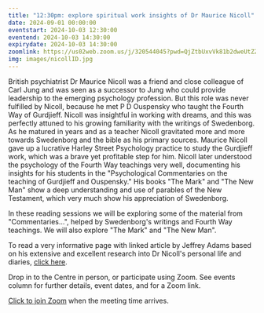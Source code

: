 ```yaml
---
title: "12:30pm: explore spiritual work insights of Dr Maurice Nicoll"
date: 2024-09-01 00:00:00
eventstart: 2024-10-03 12:30:00
eventend: 2024-10-03 14:30:00
expirydate: 2024-10-03 14:30:00
zoomlink: https://us02web.zoom.us/j/320544045?pwd=QjZtbUxvVk81b2dweUtZZTE3ZE9IZz09
img: images/nicollID.jpg
---
```


British psychiatrist Dr Maurice Nicoll was a friend and close colleague of Carl Jung and was seen as a successor to Jung who could provide leadership to the emerging psychology profession. But this role was never fulfilled by Nicoll, because he met P D Ouspensky who taught the Fourth Way of Gurdjieff. Nicoll was insightful in working with dreams, and this was perfectly attuned to his growing familiarity with the writings of Swedenborg. As he matured in years and as a teacher Nicoll gravitated more and more towards Swedenborg and the bible as his primary sources. Maurice Nicoll gave up a lucrative Harley Street Psychology practice to study the Gurdjieff work, which was a brave yet profitable step for him. Nicoll later understood the psychology of the Fourth Way teachings very well, documenting his insights for his students in the "Psychological Commentaries on the teaching of Gurdjieff and Ouspensky." His books "The Mark" and "The New Man" show a deep understanding and use of parables of the New Testament, which very much show his appreciation of Swedenborg.

In these reading sessions we will be exploring some of the material from "Commentaries...", helped by Swedenborg's writings and Fourth Way teachings. We will also explore "The Mark" and "The New Man".

To read a very informative page with linked article by Jeffrey Adams based on his extensive and excellent research into Dr Nicoll's personal life and diaries, [click here](https://swedenborg.com/scholars-the-swedenborgian-tree-gracing-maurice-nicolls-garden-of-esoterica/).

Drop in to the Centre in person, or participate using Zoom. See events column for further details, event dates, and for a Zoom link.

[Click to join Zoom](https://us02web.zoom.us/j/320544045?pwd=QjZtbUxvVk81b2dweUtZZTE3ZE9IZz09) when the meeting time arrives.


